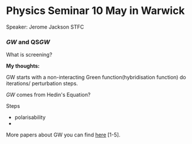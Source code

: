 # Physics Seminar 10 May in Warwick

Speaker: Jerome Jackson STFC

### *GW* and QS*GW*

What is screening?

**My thoughts:** 

GW starts with a non-interacting Green function(hybridisation function) do iterations/ perturbation steps.

*GW* comes from Hedin's Equation?

Steps

- polarisability
- 

More papers about GW you can find [here](https://www.questaal.org/tutorial/gw/qsgw_si/#footnotes-and-references) [1-5].